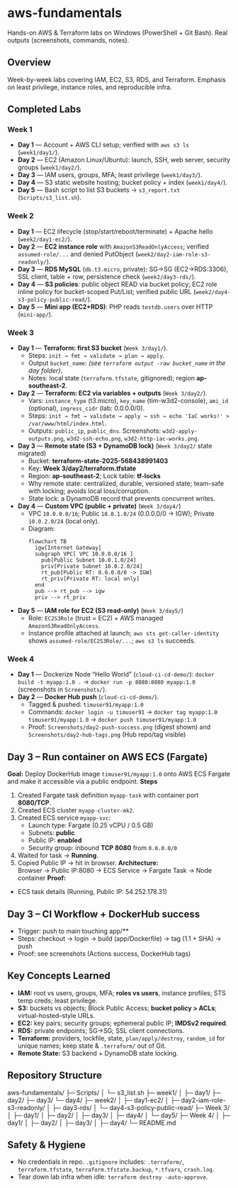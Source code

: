 # aws-fundamentals
Hands-on AWS & Terraform labs on Windows (PowerShell + Git Bash). Real outputs (screenshots, commands, notes).

## Overview
Week-by-week labs covering IAM, EC2, S3, RDS, and Terraform. Emphasis on least privilege, instance roles, and reproducible infra.

## Completed Labs
### Week 1
- **Day 1** — Account + AWS CLI setup; verified with `aws s3 ls` (`week1/day1/`).
- **Day 2** — EC2 (Amazon Linux/Ubuntu): launch, SSH, web server, security groups (`week1/day2/`).
- **Day 3** — IAM users, groups, MFA; least privilege (`week1/day3/`).
- **Day 4** — S3 static website hosting; bucket policy + index (`week1/day4/`).
- **Day 5** — Bash script to list S3 buckets → `s3_report.txt` (`Scripts/s3_list.sh`).

### Week 2
- **Day 1** — EC2 lifecycle (stop/start/reboot/terminate) + Apache hello (`week2/day1-ec2/`).
- **Day 2** — **EC2 instance role** with `AmazonS3ReadOnlyAccess`; verified `assumed-role/...` and denied PutObject (`week2/day2-iam-role-s3-readonly/`).
- **Day 3** — **RDS MySQL** (`db.t3.micro`, private): SG→SG (EC2→RDS:3306), SSL client, table + row, persistence check (`week2/day3-rds/`).
- **Day 4** — **S3 policies**: public object READ via bucket policy; EC2 role inline policy for bucket-scoped Put/List; verified public URL (`week2/day4-s3-policy-public-read/`).
- **Day 5** — **Mini app (EC2+RDS)**: PHP reads `testdb.users` over HTTP (`mini-app/`).

### Week 3
- **Day 1** — **Terraform: first S3 bucket** (`Week 3/day1/`).
  - Steps: `init → fmt → validate → plan → apply`.
  - Output `bucket_name`: *(see `terraform output -raw bucket_name` in the day folder)*.
  - Notes: local state (`terraform.tfstate`, gitignored); region **ap-southeast-2**.
- **Day 2** — **Terraform: EC2 via variables + outputs** (`Week 3/day2/`).
  - Vars: `instance_type` (t3.micro), `key_name` (tim-w3d2-console), `ami_id` (optional), `ingress_cidr` (lab: 0.0.0.0/0).
  - Steps: `init → fmt → validate → apply → ssh → echo 'IaC works!' > /var/www/html/index.html`.
  - Outputs: `public_ip`, `public_dns`. Screenshots: `w3d2-apply-outputs.png`, `w3d2-ssh-echo.png`, `w3d2-http-iac-works.png`.
- **Day 3** — **Remote state (S3 + DynamoDB lock)** (`Week 3/day2/` state migrated)
  - Bucket: **terraform-state-2025-568438991403**  
  - Key: **Week 3/day2/terraform.tfstate**  
  - Region: **ap-southeast-2**; Lock table: **tf-locks**  
  - Why remote state: centralized, durable, versioned state; team-safe with locking; avoids local loss/corruption.  
  - State lock: a DynamoDB record that prevents concurrent writes.
- **Day 4** — **Custom VPC (public + private)** (`Week 3/day4/`)
  - VPC `10.0.0.0/16`; Public `10.0.1.0/24` (0.0.0.0/0 → IGW); Private `10.0.2.0/24` (local only).
  - Diagram:
    ```mermaid
    flowchart TB
      igw[Internet Gateway]
      subgraph VPC[ VPC 10.0.0.0/16 ]
        pub[Public Subnet 10.0.1.0/24]
        priv[Private Subnet 10.0.2.0/24]
        rt_pub[Public RT: 0.0.0.0/0 -> IGW]
        rt_priv[Private RT: local only]
      end
      pub --> rt_pub --> igw
      priv --> rt_priv
    ```
- **Day 5** — **IAM role for EC2 (S3 read-only)** (`Week 3/day5/`)
  - Role: `EC2S3Role` (trust = EC2) + AWS managed `AmazonS3ReadOnlyAccess`.
  - Instance profile attached at launch; `aws sts get-caller-identity` shows `assumed-role/EC2S3Role/...`; `aws s3 ls` succeeds.

### Week 4

- **Day 1** — Dockerize Node “Hello World” (`cloud-ci-cd-demo/`): `docker build -t myapp:1.0 .` → `docker run -p 8080:8080 myapp:1.0` (screenshots in `Screenshots/`).
- **Day 2** — **Docker Hub push** (`cloud-ci-cd-demo/`).
  - Tagged & pushed: `timuser91/myapp:1.0`
  - Commands: `docker login -u timuser91` → `docker tag myapp:1.0 timuser91/myapp:1.0` → `docker push timuser91/myapp:1.0`
  - Proof: `Screenshots/day2-push-success.png` (digest shown) and `Screenshots/day2-hub-tags.png` (Hub repo/tag visible)
## Day 3 – Run container on AWS ECS (Fargate)
**Goal:** Deploy DockerHub image `timuser91/myapp:1.0` onto AWS ECS Fargate and make it accessible via a public endpoint.
**Steps**
1. Created Fargate task definition `myapp-task` with container port **8080/TCP**.
2. Created ECS cluster `myapp-cluster-mk2`.
3. Created ECS service `myapp-svc`:
   - Launch type: Fargate (0.25 vCPU / 0.5 GB)
   - Subnets: **public**
   - Public IP: **enabled**
   - Security group: inbound **TCP 8080** from `0.0.0.0/0`
4. Waited for task → **Running**.
5. Copied Public IP → hit in browser.
**Architecture:**  
Browser → Public IP:8080 → ECS Service → Fargate Task → Node container
**Proof:**  
- ECS task details (Running, Public IP: 54.252.178.31)
## Day 3 – CI Workflow + DockerHub success
- Trigger: push to main touching app/**
- Steps: checkout → login → build (app/Dockerfile) → tag (1.1 + SHA) → push
- Proof: see screenshots (Actions success, DockerHub tags)


## Key Concepts Learned
- **IAM:** root vs users, groups, MFA; **roles vs users**, instance profiles; STS temp creds; least privilege.
- **S3:** buckets vs objects; Block Public Access; **bucket policy > ACLs**; virtual-hosted–style URLs.
- **EC2:** key pairs; security groups; ephemeral public IP; **IMDSv2 required**.
- **RDS:** private endpoints; SG→SG; SSL client connections.
- **Terraform:** providers, lockfile, state, `plan/apply/destroy`, `random_id` for unique names; keep state & `.terraform/` out of Git.
- **Remote State:** S3 backend + DynamoDB state locking.

## Repository Structure
aws-fundamentals/
├─ Scripts/
│  └─ s3_list.sh
├─ week1/
│  ├─ day1/ ├─ day2/ ├─ day3/ └─ day4/
├─ week2/
│  ├─ day1-ec2/
│  ├─ day2-iam-role-s3-readonly/
│  ├─ day3-rds/
│  └─ day4-s3-policy-public-read/
├─ Week 3/
│  ├─ day1/
│  ├─ day2/
│  ├─ day3/
│  ├─ day4/
│  └─ day5/
├─ Week 4/
│  ├─ day1/
│  ├─ day2/
│  ├─ day3/
│  ├─ day4/
└─ README.md

## Safety & Hygiene
- No credentials in repo. `.gitignore` includes: `.terraform/`, `terraform.tfstate`, `terraform.tfstate.backup`, `*.tfvars`, `crash.log`.
- Tear down lab infra when idle: `terraform destroy -auto-approve`.
